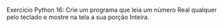Exercício Python 16: Crie um programa que leia um número Real qualquer pelo teclado e mostre na tela a sua porção Inteira.